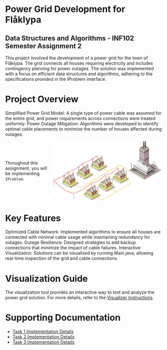 # Power Grid Development for Flåklypa
## Data Structures and Algorithms - INF102 Semester Assignment 2
This project involved the development of a power grid for the town of Flåklypa. The grid connects all houses requiring electricity and includes contingency planning for power outages. The solution was implemented with a focus on efficient data structures and algorithms, adhering to the specifications provided in the IProblem interface.

# Project Overview
Simplified Power Grid Model: A single type of power cable was assumed for the entire grid, and power requirements across connections were treated uniformly.
Power Outage Mitigation: Algorithms were developed to identify optimal cable placements to minimize the number of houses affected during outages.
<div style="display: flex; align-items: center; justify-content: space-between;">
  <p style="flex: 1;">
    Throughout this assignment, you will be implementing <code>IProblem</code>.
  </p>
  <img src="images/grid.png" alt="drawing" width="350" style="margin-left: 20px;">
</div>

# Key Features
Optimized Cable Network: Implemented algorithms to ensure all houses are connected with minimal cable usage while maintaining redundancy for outages.
Outage Resilience: Designed strategies to add backup connections that minimize the impact of cable failures.
Interactive Visualization: Solutions can be visualized by running Main.java, allowing real-time inspection of the grid and cable connections.

# Visualization Guide
The visualization tool provides an interactive way to test and analyze the power grid solution. For more details, refer to the [Visualizer Instructions](./guide/visualizer.md).

# Supporting Documentation
- [Task 1 Implementation Details](./guide/task1.md)  
- [Task 2 Implementation Details](./guide/task2.md)  
- [Task 3 Implementation Details](./guide/task3.md)  

